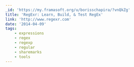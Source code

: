 ```yaml
---
_id: 'https://my.framasoft.org/u/borisschapira/?vnQkZg'
title: 'RegExr: Learn, Build, & Test RegEx'
link: 'http://www.regexr.com'
date: '2014-04-09'
tags:
    - expressions
    - regex
    - regexp
    - regular
    - sharemarks
    - tools
---
```


<div class="markdown"><p></p></div>

